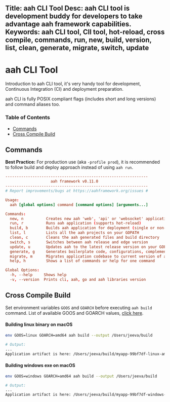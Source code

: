Title: aah CLI Tool
Desc: aah CLI tool is development buddy for developers to take advantage aah framework capabilities.
Keywords: aah CLI tool, ClI tool, hot-reload, cross compile, commands, run, new, build, version, list, clean, generate, migrate, switch, update
---
# aah CLI Tool

Introduction to aah CLI tool, it's very handy tool for development, Continuous Integration (CI) and deployment preparation.

aah CLI is fully POSIX compliant flags (includes short and long versions) and command aliases too.

### Table of Contents

  * [Commands](#commands)
  * [Cross Compile Build](#cross-compile-build)

## Commands

<div class="alert alert-info-green">
<p><strong>Best Practice:</strong> For production use (aka <code>-profile prod</code>), it is recommended to follow build and deploy approach instead of using <code>aah run</code>.</p>
</div>

```conf
---------------------------------------------------------------
                    aah framework v0.11.0
---------------------------------------------------------------
# Report improvements/bugs at https://aahframework.org/issues #

Usage:
  aah [global options] command [command options] [arguments...]

Commands:
  new, n          Creates new aah 'web', 'api' or 'websocket' application (interactive)
  run, r          Runs aah application (supports hot-reload)
  build, b        Builds aah application for deployment (single or non-single)
  list, l         Lists all the aah projects on your GOPATH
  clean, c        Cleans the aah generated files and build directory
  switch, s       Switches between aah release and edge version
  update, u       Updates aah to the latest release version on your GOPATH
  generate, g     Generates boilerplate code, configurations, complement scripts (systemd, docker), etc.
  migrate, m      Migrates application codebase to current version of aah (currently beta)
  help, h         Shows a list of commands or help for one command

Global Options:
  -h, --help     Shows help
  -v, --version  Prints cli, aah, go and aah libraries version
```

## Cross Compile Build

Set environment variables `GOOS` and `GOARCH` before executing `aah build` command. List of available GOOS and GOARCH values, [click here](https://golang.org/doc/install/source#environment).

#### Building linux binary on macOS

```bash
env GOOS=linux GOARCH=amd64 aah build --output /Users/jeeva/build

# Output:
...
Application artifact is here: /Users/jeeva/build/myapp-99bf7df-linux-amd64.zip
```

#### Building windows exe on macOS

```bash
env GOOS=windows GOARCH=amd64 aah build --output /Users/jeeva/build

# Output:
...
Application artifact is here: /Users/jeeva/build/myapp-99bf7df-windows-amd64.zip
```
